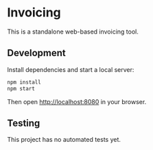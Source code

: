 # Invoicing

This is a standalone web-based invoicing tool.

## Development

Install dependencies and start a local server:

```bash
npm install
npm start
```

Then open <http://localhost:8080> in your browser.

## Testing

This project has no automated tests yet.
